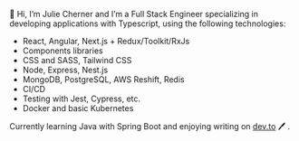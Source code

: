👋 Hi, I’m Julie Cherner and I’m a Full Stack Engineer specializing in developing applications with Typescript, using the following technologies:
-  React, Angular, Next.js + Redux/Toolkit/RxJs
-  Components libraries
-  CSS and SASS, Tailwind CSS
-  Node, Express, Nest.js
-  MongoDB, PostgreSQL, AWS Reshift, Redis
-  CI/CD
-  Testing with Jest, Cypress, etc.
-  Docker and basic Kubernetes
  
Currently learning Java with Spring Boot and enjoying writing on <a href="https://dev.to/juliecherner">dev.to</a>  🖊 .

